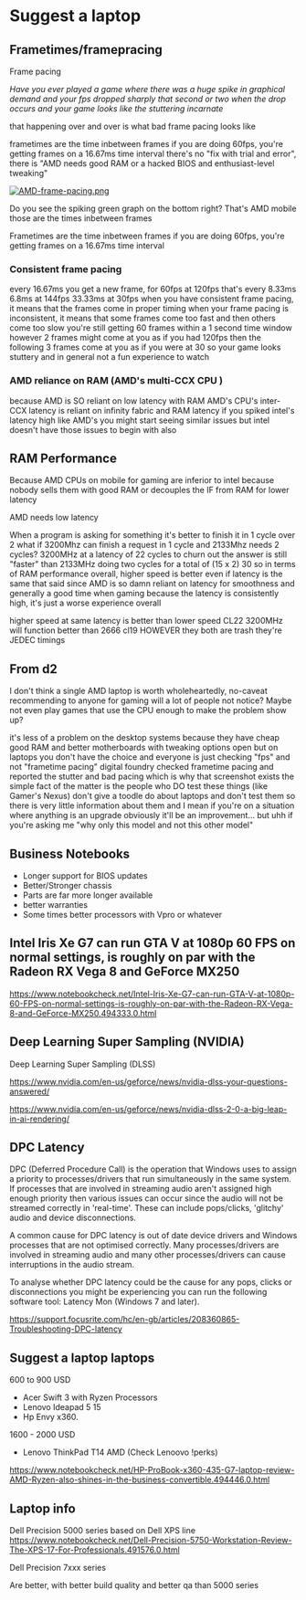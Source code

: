 # Suggest a laptop

## Frametimes/framepracing

Frame pacing

*Have you ever played a game where there was a huge spike in graphical demand and your fps dropped sharply
that second or two when the drop occurs and your game looks like the stuttering incarnate*

that happening over and over is what bad frame pacing looks like

frametimes are the time inbetween frames
if you are doing 60fps, you're getting frames on a 16.67ms time interval
there's no "fix with trial and error", there is "AMD needs good RAM or a hacked BIOS and enthusiast-level tweaking"

[![AMD-frame-pacing.png](https://i.postimg.cc/GhRkKVhj/AMD-frame-pacing.png)](https://postimg.cc/G9M8hMDB)

Do you see the spiking green graph on the bottom right?
That's AMD mobile
those are the times inbetween frames

Frametimes are the time inbetween frames
if you are doing 60fps, you're getting frames on a 16.67ms time interval

### Consistent frame pacing

every 16.67ms you get a new frame, for 60fps
at 120fps that's every 8.33ms
6.8ms at 144fps
33.33ms at 30fps
when you have consistent frame pacing, it means that the frames come in proper timing
when your frame pacing is inconsistent, it means that some frames come too fast and then others come too slow
you're still getting 60 frames within a 1 second time window
however 2 frames might come at you as if you had 120fps
then the following 3 frames come at you as if you were at 30
so your game looks stuttery and in general not a fun experience to watch

### AMD reliance on RAM (AMD's multi-CCX CPU )

because AMD is SO reliant on low latency with RAM
AMD's CPU's inter-CCX latency is reliant on infinity fabric and RAM latency
if you spiked intel's latency high like AMD's you might start seeing similar issues
but intel doesn't have those issues to begin with
also

## RAM Performance

Because AMD CPUs on mobile for gaming are inferior to intel because nobody sells them with good RAM or decouples the IF from RAM for lower latency

AMD needs low latency

When a program is asking for something
it's better to finish it in 1 cycle over 2
what if 3200Mhz can finish a request in 1 cycle and 2133Mhz needs 2 cycles?
3200MHz at a latency of 22 cycles to churn out the answer is still "faster" than 2133MHz doing two cycles for a total of (15 x 2) 30
so in terms of RAM performance overall, higher speed is better even if latency is the same
that said
since AMD is so damn reliant on latency for smoothness and generally a good time when gaming
because the latency is consistently high, it's just a worse experience overall

higher speed at same latency is better than lower speed
CL22 3200MHz will function better than 2666 cl19
HOWEVER
they both are trash
they're JEDEC timings


## From d2

I don't think a single AMD laptop is worth wholeheartedly, no-caveat recommending to anyone for gaming
will a lot of people not notice? Maybe not even play games that use the CPU enough to make the problem show up?

it's less of a problem on the desktop systems because they have cheap good RAM
and better motherboards with tweaking options open
but on laptops you don't have the choice
and everyone is just checking "fps" and not "frametime pacing"
digital foundry checked frametime pacing and reported the stutter and bad pacing
which is why that screenshot exists
the simple fact of the matter is
the people who DO test these things (like Gamer's Nexus) don't give a toodle do about laptops
and don't test them
so there is very little information about them
and I mean if you're on a situation where anything is an upgrade obviously it'll be an improvement... but uhh
if you're asking me "why only this model and not this other model"

## Business Notebooks

- Longer support for BIOS updates
- Better/Stronger chassis
- Parts are far more longer available
- better warranties
- Some times better processors with Vpro or whatever

## Intel Iris Xe G7 can run GTA V at 1080p 60 FPS on normal settings, is roughly on par with the Radeon RX Vega 8 and GeForce MX250

https://www.notebookcheck.net/Intel-Iris-Xe-G7-can-run-GTA-V-at-1080p-60-FPS-on-normal-settings-is-roughly-on-par-with-the-Radeon-RX-Vega-8-and-GeForce-MX250.494333.0.html

## Deep Learning Super Sampling (NVIDIA)

 Deep Learning Super Sampling (DLSS)

 https://www.nvidia.com/en-us/geforce/news/nvidia-dlss-your-questions-answered/

https://www.nvidia.com/en-us/geforce/news/nvidia-dlss-2-0-a-big-leap-in-ai-rendering/

## DPC Latency

DPC (Deferred Procedure Call) is the operation that Windows uses to assign a priority to processes/drivers that run simultaneously in the same system. If processes that are involved in streaming audio aren't assigned high enough priority then various issues can occur since the audio will not be streamed correctly in 'real-time'. These can include pops/clicks, 'glitchy' audio and device disconnections.

A common cause for DPC latency is out of date device drivers and Windows processes that are not optimised correctly. Many processes/drivers are involved in streaming audio and many other processes/drivers can cause interruptions in the audio stream.

To analyse whether DPC latency could be the cause for any pops, clicks or disconnections you might be experiencing you can run the following software tool: Latency Mon (Windows 7 and later).

https://support.focusrite.com/hc/en-gb/articles/208360865-Troubleshooting-DPC-latency


## Suggest a laptop laptops

600 to 900 USD

- Acer Swift 3 with Ryzen Processors
- Lenovo Ideapad 5 15
- Hp Envy x360.

1600 - 2000 USD

- Lenovo ThinkPad T14 AMD (Check Lenoovo !perks)

https://www.notebookcheck.net/HP-ProBook-x360-435-G7-laptop-review-AMD-Ryzen-also-shines-in-the-business-convertible.494446.0.html


## Laptop info

Dell Precision 5000 series based on Dell XPS line
https://www.notebookcheck.net/Dell-Precision-5750-Workstation-Review-The-XPS-17-For-Professionals.491576.0.html

Dell Precision 7xxx series

Are better, with better build quality and better qa than 5000 series
